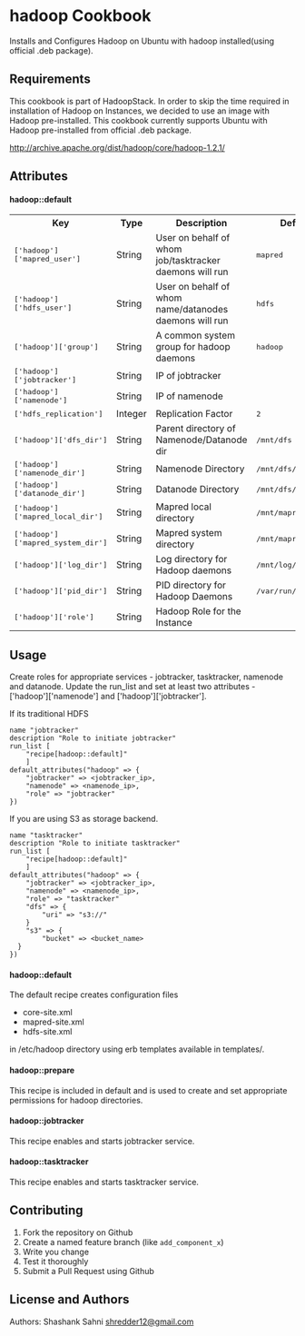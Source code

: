 hadoop Cookbook
===============

Installs and Configures Hadoop on Ubuntu with hadoop installed(using official .deb package).

Requirements
------------

This cookbook is part of HadoopStack. In order to skip the time required in installation of Hadoop on Instances, we decided to use an image with Hadoop pre-installed. This cookbook currently supports Ubuntu with Hadoop pre-installed from official .deb package.

http://archive.apache.org/dist/hadoop/core/hadoop-1.2.1/

Attributes
----------
#### hadoop::default
<table>
  <tr>
    <th>Key</th>
    <th>Type</th>
    <th>Description</th>
    <th>Default</th>
  </tr>
  <tr>
    <td><tt>['hadoop']['mapred_user']</tt></td>
    <td>String</td>
    <td>User on behalf of whom job/tasktracker daemons will run</td>
    <td><tt>mapred</tt></td>
  </tr>
  <tr>
    <td><tt>['hadoop']['hdfs_user']</tt></td>
    <td>String</td>
    <td>User on behalf of whom name/datanodes daemons will run</td>
    <td><tt>hdfs</tt></td>
  </tr>
  <tr>
    <td><tt>['hadoop']['group']</tt></td>
    <td>String</td>
    <td>A common system group for hadoop daemons</td>
    <td><tt>hadoop</tt></td>
  </tr>
  <tr>
    <td><tt>['hadoop']['jobtracker']</tt></td>
    <td>String</td>
    <td>IP of jobtracker</td>
    <td><tt></tt></td>
  </tr>
  <tr>
    <td><tt>['hadoop']['namenode']</tt></td>
    <td>String</td>
    <td>IP of namenode</td>
    <td><tt></tt></td>
  </tr>
  <tr>
    <td><tt>['hdfs_replication']</tt></td>
    <td>Integer</td>
    <td>Replication Factor</td>
    <td><tt>2</tt></td>
  </tr>
  <tr>
    <td><tt>['hadoop']['dfs_dir']</tt></td>
    <td>String</td>
    <td>Parent directory of Namenode/Datanode dir</td>
    <td><tt>/mnt/dfs</tt></td>
  </tr>
  <tr>
    <td><tt>['hadoop']['namenode_dir']</tt></td>
    <td>String</td>
    <td>Namenode Directory</td>
    <td><tt>/mnt/dfs/nn</tt></td>
  </tr>
  <tr>
    <td><tt>['hadoop']['datanode_dir']</tt></td>
    <td>String</td>
    <td>Datanode Directory</td>
    <td><tt>/mnt/dfs/dn</tt></td>
  </tr>
  <tr>
    <td><tt>['hadoop']['mapred_local_dir']</tt></td>
    <td>String</td>
    <td>Mapred local directory</td>
    <td><tt>/mnt/mapred/local</tt></td>
  </tr>
  <tr>
    <td><tt>['hadoop']['mapred_system_dir']</tt></td>
    <td>String</td>
    <td>Mapred system directory</td>
    <td><tt>/mnt/mapred/system</tt></td>
  </tr>
  <tr>
    <td><tt>['hadoop']['log_dir']</tt></td>
    <td>String</td>
    <td>Log directory for Hadoop daemons</td>
    <td><tt>/mnt/log/hadoop</tt></td>
  </tr>
  <tr>
    <td><tt>['hadoop']['pid_dir']</tt></td>
    <td>String</td>
    <td>PID directory for Hadoop Daemons</td>
    <td><tt>/var/run/hadoop</tt></td>
  </tr>
  <tr>
    <td><tt>['hadoop']['role']</tt></td>
    <td>String</td>
    <td>Hadoop Role for the Instance</td>
    <td><tt></tt></td>
  </tr>
</table>

Usage
-----
Create roles for appropriate services - jobtracker, tasktracker, namenode and datanode. Update the run_list and set at least two attributes - ['hadoop']['namenode'] and ['hadoop']['jobtracker'].

If its traditional HDFS

```
name "jobtracker"
description "Role to initiate jobtracker"
run_list [
    "recipe[hadoop::default]"
    ]
default_attributes("hadoop" => {
    "jobtracker" => <jobtracker_ip>,
    "namenode" => <namenode_ip>,
    "role" => "jobtracker"
})
```

If you are using S3 as storage backend.

```
name "tasktracker"
description "Role to initiate tasktracker"
run_list [
    "recipe[hadoop::default]"
    ]
default_attributes("hadoop" => {
    "jobtracker" => <jobtracker_ip>,
    "namenode" => <namenode_ip>,
    "role" => "tasktracker"
    "dfs" => {
        "uri" => "s3://"
    }
    "s3" => {
        "bucket" => <bucket_name>
  }
})
```

#### hadoop::default

The default recipe creates configuration files

* core-site.xml
* mapred-site.xml
* hdfs-site.xml

in /etc/hadoop directory using erb templates available in templates/.

#### hadoop::prepare

This recipe is included in default and is used to create and set appropriate permissions for hadoop directories.

#### hadoop::jobtracker

This recipe enables and starts jobtracker service.

#### hadoop::tasktracker

This recipe enables and starts tasktracker service.

Contributing
------------

1. Fork the repository on Github
2. Create a named feature branch (like `add_component_x`)
3. Write you change
4. Test it thoroughly
6. Submit a Pull Request using Github

License and Authors
-------------------
Authors: Shashank Sahni <shredder12@gmail.com>